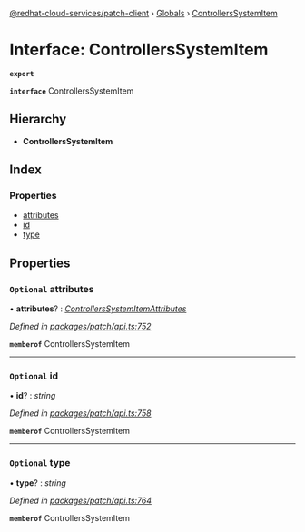 [@redhat-cloud-services/patch-client](../README.md) › [Globals](../globals.md) › [ControllersSystemItem](controllerssystemitem.md)

# Interface: ControllersSystemItem

**`export`** 

**`interface`** ControllersSystemItem

## Hierarchy

* **ControllersSystemItem**

## Index

### Properties

* [attributes](controllerssystemitem.md#optional-attributes)
* [id](controllerssystemitem.md#optional-id)
* [type](controllerssystemitem.md#optional-type)

## Properties

### `Optional` attributes

• **attributes**? : *[ControllersSystemItemAttributes](controllerssystemitemattributes.md)*

*Defined in [packages/patch/api.ts:752](https://github.com/RedHatInsights/javascript-clients/blob/c26bffd/packages/patch/api.ts#L752)*

**`memberof`** ControllersSystemItem

___

### `Optional` id

• **id**? : *string*

*Defined in [packages/patch/api.ts:758](https://github.com/RedHatInsights/javascript-clients/blob/c26bffd/packages/patch/api.ts#L758)*

**`memberof`** ControllersSystemItem

___

### `Optional` type

• **type**? : *string*

*Defined in [packages/patch/api.ts:764](https://github.com/RedHatInsights/javascript-clients/blob/c26bffd/packages/patch/api.ts#L764)*

**`memberof`** ControllersSystemItem
